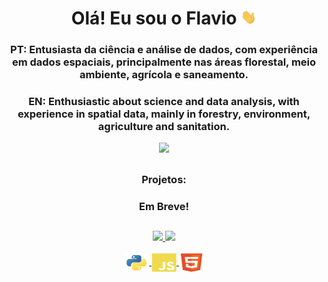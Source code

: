 <h1 align="center"> Olá! Eu sou o Flavio <img src="https://raw.githubusercontent.com/ABSphreak/ABSphreak/master/gifs/Hi.gif" width="25px"> </h1> 
<div align="center">

### PT: Entusiasta da ciência e análise de dados, com experiência em dados espaciais, principalmente nas áreas florestal, meio ambiente, agrícola e saneamento.
### EN: Enthusiastic about science and data analysis, with experience in spatial data, mainly in forestry, environment, agriculture and sanitation.

<div align="center"> 
 
  <a href="https://www.linkedin.com/in/flaviomendonca" target="_blank"><img src="https://img.shields.io/badge/-LinkedIn-%230077B5?style=for-the-badge&logo=linkedin&logoColor=white" target="_blank"></a>
 
</div>

##

### Projetos:
### Em Breve!

##

<div align="center">
  <a href="https://github.com/flaviomendonca">
  <img height="180em" src="https://github-readme-stats.vercel.app/api?username=flaviomendonca&show_icons=true&theme=gotham&include_all_commits=true&count_private=true"/>
  <img height="180em" src="https://github-readme-stats.vercel.app/api/top-langs/?username=flaviomendonca&layout=compact&langs_count=7&theme=gotham"/>
</div>
<div style="display: inline_block"><br>
  <img align="center" alt="Rafa-Python" height="30" width="40" src="https://raw.githubusercontent.com/devicons/devicon/master/icons/python/python-original.svg">
  
  <img align="center" alt="Flavio-Js" height="30" width="40" src="https://raw.githubusercontent.com/devicons/devicon/master/icons/javascript/javascript-plain.svg">
  <img align="center" alt="Rafa-HTML" height="30" width="40" src="https://raw.githubusercontent.com/devicons/devicon/master/icons/html5/html5-original.svg">
 </div>
     
  ##

